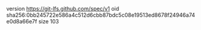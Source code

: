 version https://git-lfs.github.com/spec/v1
oid sha256:0bb245722e586a4c512d6cbb87bdc5c08e19513ed8678f24946a74e0d8a66e7f
size 103
